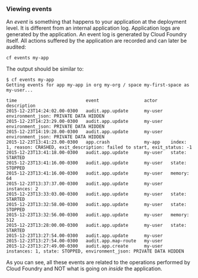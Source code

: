 ### Viewing events

An *event* is something that happens to your application at the deployment level. It is different from an internal application log. Application logs are generated by the application. An event log is generated by Cloud Foundry itself. All actions suffered by the application are recorded and can later be audited:

```exec
cf events my-app
```

The output should be similar to:

```
$ cf events my-app
Getting events for app my-app in org my-org / space my-first-space as my-user...

time                          event                 actor     description
2015-12-23T14:24:02.00-0300   audit.app.update      my-user   environment_json: PRIVATE DATA HIDDEN
2015-12-23T14:23:29.00-0300   audit.app.update      my-user   environment_json: PRIVATE DATA HIDDEN
2015-12-23T14:19:28.00-0300   audit.app.update      my-user   environment_json: PRIVATE DATA HIDDEN
2015-12-23T13:41:23.00-0300   app.crash             my-app    index: 1, reason: CRASHED, exit_description: failed to start, exit_status: -1
2015-12-23T13:41:18.00-0300   audit.app.update      my-user   state: STARTED
2015-12-23T13:41:16.00-0300   audit.app.update      my-user   state: STOPPED
2015-12-23T13:41:16.00-0300   audit.app.update      my-user   memory: 64
2015-12-23T13:37:37.00-0300   audit.app.update      my-user   instances: 2
2015-12-23T13:33:03.00-0300   audit.app.update      my-user   state: STARTED
2015-12-23T13:32:58.00-0300   audit.app.update      my-user   state: STOPPED
2015-12-23T13:32:56.00-0300   audit.app.update      my-user   memory: 512
2015-12-23T13:28:00.00-0300   audit.app.update      my-user   state: STARTED
2015-12-23T13:27:54.00-0300   audit.app.update      my-user
2015-12-23T13:27:54.00-0300   audit.app.map-route   my-user
2015-12-23T13:27:49.00-0300   audit.app.create      my-user   instances: 1, state: STOPPED, environment_json: PRIVATE DATA HIDDEN
```

As you can see, all these events are related to the operations performed by Cloud Foundry and NOT what is going on *inside* the application.
